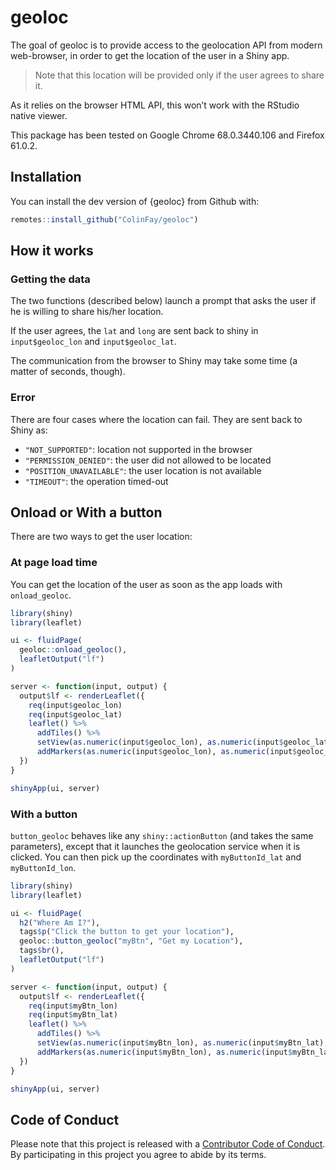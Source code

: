 
<!-- README.md is generated from README.Rmd. Please edit that file -->

# geoloc

The goal of geoloc is to provide access to the geolocation API from
modern web-browser, in order to get the location of the user in a Shiny
app.

> Note that this location will be provided only if the user agrees to
> share it.

As it relies on the browser HTML API, this won’t work with the RStudio
native viewer.

This package has been tested on Google Chrome 68.0.3440.106 and Firefox
61.0.2.

## Installation

You can install the dev version of {geoloc} from Github with:

``` r
remotes::install_github("ColinFay/geoloc")
```

## How it works

### Getting the data

The two functions (described below) launch a prompt that asks the user
if he is willing to share his/her location.

If the user agrees, the `lat` and `long` are sent back to shiny in
`input$geoloc_lon` and `input$geoloc_lat`.

The communication from the browser to Shiny may take some time (a matter
of seconds, though).

### Error

There are four cases where the location can fail. They are sent back to
Shiny as:

  - `"NOT_SUPPORTED"`: location not supported in the browser
  - `"PERMISSION_DENIED"`: the user did not allowed to be located
  - `"POSITION_UNAVAILABLE"`: the user location is not available
  - `"TIMEOUT"`: the operation timed-out

## Onload or With a button

There are two ways to get the user location:

### At page load time

You can get the location of the user as soon as the app loads with
`onload_geoloc`.

``` r
library(shiny)
library(leaflet)

ui <- fluidPage(
  geoloc::onload_geoloc(),
  leafletOutput("lf")
)

server <- function(input, output) {
  output$lf <- renderLeaflet({
    req(input$geoloc_lon)
    req(input$geoloc_lat)
    leaflet() %>%
      addTiles() %>%
      setView(as.numeric(input$geoloc_lon), as.numeric(input$geoloc_lat), zoom = 17) %>%
      addMarkers(as.numeric(input$geoloc_lon), as.numeric(input$geoloc_lat), label = "You're here!")
  })
}

shinyApp(ui, server)
```

### With a button

`button_geoloc` behaves like any `shiny::actionButton` (and takes the
same parameters), except that it launches the geolocation service when
it is clicked. You can then pick up the coordinates with
`myButtonId_lat` and `myButtonId_lon`.

``` r
library(shiny)
library(leaflet)

ui <- fluidPage(
  h2("Where Am I?"),
  tags$p("Click the button to get your location"),
  geoloc::button_geoloc("myBtn", "Get my Location"),
  tags$br(),
  leafletOutput("lf")
)

server <- function(input, output) {
  output$lf <- renderLeaflet({
    req(input$myBtn_lon)
    req(input$myBtn_lat)
    leaflet() %>%
      addTiles() %>%
      setView(as.numeric(input$myBtn_lon), as.numeric(input$myBtn_lat), zoom = 17) %>%
      addMarkers(as.numeric(input$myBtn_lon), as.numeric(input$myBtn_lat), label = "You're here!")
  })
}

shinyApp(ui, server)
```

## Code of Conduct

Please note that this project is released with a [Contributor Code of
Conduct](CODE_OF_CONDUCT.md). By participating in this project you agree
to abide by its terms.
